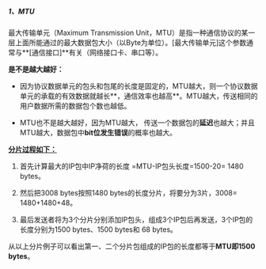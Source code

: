 ##### 1、MTU

最大传输单元（Maximum Transmission Unit，MTU）是指一种通信协议的某一层上面所能通过的最大数据包大小（以Byte为单位）。[最大传输单元]这个参数通常与**[通信接口]**有关（网络接口卡、串口等）。

**是不是越大越好：**

- 因为协议数据单元的包头和包尾的长度是固定的，MTU越大，则一个协议数据单元的承载的有效数据就越长**，通信效率也越高**。MTU越大，传送相同的用户数据所需的数据包个数也越低。

- MTU也不是越大越好，因为MTU越大， 传送一个数据包的**延迟**也越大；并且MTU越大，数据包中**bit位发生错误**的概率也越大。



**<u>分片过程如下：</u>**

1. 首先计算最大的IP包中IP净荷的长度 =MTU-IP包头长度=1500-20= 1480 bytes。

2. 然后把3008 bytes按照1480 bytes的长度分片，将要分为3片，3008= 1480+1480+48。

3. 最后发送者将为3个分片分别添加IP包头，组成3个IP包后再发送，3个IP包的长度分别为1500 bytes、1500 bytes和 68 bytes。

从以上分片例子可以看出第一、二个分片包组成的IP包的长度都等于**MTU即1500 bytes**。

